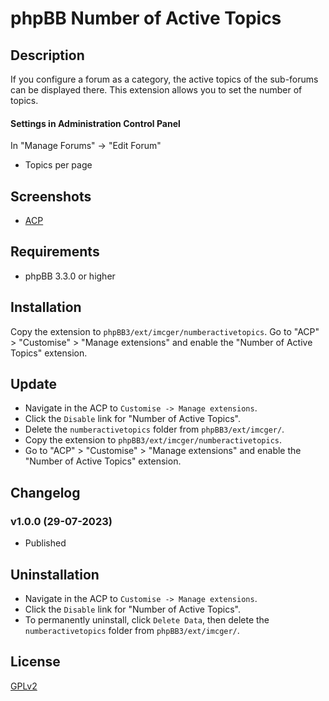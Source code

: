 # phpBB Number of Active Topics

## Description
If you configure a forum as a category, the active topics of the sub-forums can be displayed there. This extension allows you to set the number of topics.
#### Settings in Administration Control Panel
In "Manage Forums" -> "Edit Forum"
- Topics per page

## Screenshots
- [ACP](https://raw.githubusercontent.com/IMC-GER/images/main/screenshots/numberactivetopics/en/acp-edit-forum.png)

## Requirements
- phpBB 3.3.0 or higher

## Installation
Copy the extension to `phpBB3/ext/imcger/numberactivetopics`.
Go to "ACP" > "Customise" > "Manage extensions" and enable the "Number of Active Topics" extension.

## Update
- Navigate in the ACP to `Customise -> Manage extensions`.
- Click the `Disable` link for "Number of Active Topics".
- Delete the `numberactivetopics` folder from `phpBB3/ext/imcger/`.
- Copy the extension to `phpBB3/ext/imcger/numberactivetopics`.
- Go to "ACP" > "Customise" > "Manage extensions" and enable the "Number of Active Topics" extension.

## Changelog

### v1.0.0 (29-07-2023)
- Published

## Uninstallation
- Navigate in the ACP to `Customise -> Manage extensions`.
- Click the `Disable` link for "Number of Active Topics".
- To permanently uninstall, click `Delete Data`, then delete the `numberactivetopics` folder from `phpBB3/ext/imcger/`.

## License
[GPLv2](https://www.gnu.org/licenses/old-licenses/gpl-2.0.en.html)
